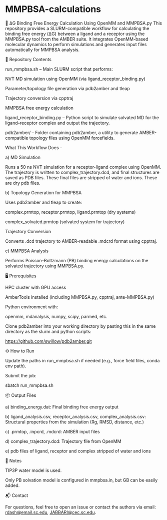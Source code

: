 # MMPBSA-calculations


🧬 ΔG Binding Free Energy Calculation Using OpenMM and MMPBSA.py
This repository provides a SLURM-compatible workflow for calculating the binding free energy (ΔG) between a ligand and a receptor using the MMPBSA.py tool from the AMBER suite. It integrates OpenMM-based molecular dynamics to perform simulations and generates input files automatically for MMPBSA analysis.

📁 Repository Contents

run_mmpbsa.sh – Main SLURM script that performs:

NVT MD simulation using OpenMM (via ligand_receptor_binding.py)

Parameter/topology file generation via pdb2amber and tleap

Trajectory conversion via cpptraj

MMPBSA free energy calculation

ligand_receptor_binding.py – Python script to simulate solvated MD for the ligand–receptor complex and output the trajectory.

pdb2amber/ – Folder containing pdb2amber, a utility to generate AMBER-compatible topology files using OpenMM forcefields.

What This Workflow Does -

a) MD Simulation

Runs a 50 ns NVT simulation for a receptor-ligand complex using OpenMM. The trajectory is written to complex_trajectory.dcd, and final structures are saved as PDB files. These final files are stripped of water and ions. These are dry pdb files.

b) Topology Generation for MMPBSA

Uses pdb2amber and tleap to create:

complex.prmtop, receptor.prmtop, ligand.prmtop (dry systems)

complex_solvated.prmtop (solvated system for trajectory)

Trajectory Conversion

Converts .dcd trajectory to AMBER-readable .mdcrd format using cpptraj.

c) MMPBSA Analysis

Performs Poisson–Boltzmann (PB) binding energy calculations on the solvated trajectory using MMPBSA.py.

🖥️ Prerequisites

HPC cluster with GPU access

AmberTools installed (including MMPBSA.py, cpptraj, ante-MMPBSA.py)

Python environment with:

openmm, mdanalysis, numpy, scipy, parmed, etc.

Clone pdb2amber into your working directory by pasting this in the same directory as the slurm and python scripts:

https://github.com/swillow/pdb2amber.git

⚙️ How to Run

Update the paths in run_mmpbsa.sh if needed (e.g., force field files, conda env path).

Submit the job:

sbatch run_mmpbsa.sh


📦 Output Files


a) binding_energy.dat: Final binding free energy output

b) ligand_analysis.csv, receptor_analysis.csv, complex_analysis.csv: Structural properties from the simulation (Rg, RMSD, distance, etc.)

c) .prmtop, .inpcrd, .mdcrd: AMBER input files

d) complex_trajectory.dcd: Trajectory file from OpenMM

e) pdb files of ligand, receptor and complex stripped of water and ions

📌 Notes

TIP3P water model is used.

Only PB solvation model is configured in mmpbsa.in, but GB can be easily added.

📬 Contact

For questions, feel free to open an issue or contact the authors via email: rdash@email.sc.edu, JABBARI@cec.sc.edu.








